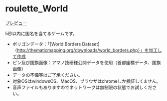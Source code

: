 # roulette_World  

[プレビュー](https://0712kazu.github.io/roulette_World/index.html)  
  
5秒以内に国名を当てるゲームです。  
- ポリゴンデータ：「[World Borders Dataset]（http://thematicmapping.org/downloads/world_borders.php）」を加工して作成  
- ピン及び国旗画像：アマノ技研様公開データを使用（首都座標データ、国旗画像）  
- データの不備等はご了承ください。
- 対象OSはwindowsOS、MacOS、ブラウザはchromeしか検証してません。  
- 音声ファイルもありますのでネットワークは無制限の状態でお試しください。  
